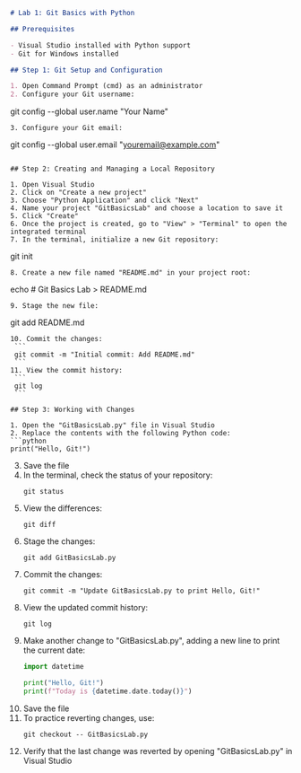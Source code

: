 ```markdown
# Lab 1: Git Basics with Python

## Prerequisites

- Visual Studio installed with Python support
- Git for Windows installed

## Step 1: Git Setup and Configuration

1. Open Command Prompt (cmd) as an administrator
2. Configure your Git username:
   ```
   git config --global user.name "Your Name"
   ```
3. Configure your Git email:
   ```
   git config --global user.email "youremail@example.com"
   ```

## Step 2: Creating and Managing a Local Repository

1. Open Visual Studio
2. Click on "Create a new project"
3. Choose "Python Application" and click "Next"
4. Name your project "GitBasicsLab" and choose a location to save it
5. Click "Create"
6. Once the project is created, go to "View" > "Terminal" to open the integrated terminal
7. In the terminal, initialize a new Git repository:
   ```
   git init
   ```
8. Create a new file named "README.md" in your project root:
   ```
   echo # Git Basics Lab > README.md
   ```
9. Stage the new file:
   ```
   git add README.md
   ```
10. Commit the changes:
    ```
    git commit -m "Initial commit: Add README.md"
    ```
11. View the commit history:
    ```
    git log
    ```

## Step 3: Working with Changes

1. Open the "GitBasicsLab.py" file in Visual Studio
2. Replace the contents with the following Python code:
   ```python
   print("Hello, Git!")
   ```
3. Save the file
4. In the terminal, check the status of your repository:
   ```
   git status
   ```
5. View the differences:
   ```
   git diff
   ```
6. Stage the changes:
   ```
   git add GitBasicsLab.py
   ```
7. Commit the changes:
   ```
   git commit -m "Update GitBasicsLab.py to print Hello, Git!"
   ```
8. View the updated commit history:
   ```
   git log
   ```
9. Make another change to "GitBasicsLab.py", adding a new line to print the current date:
   ```python
   import datetime

   print("Hello, Git!")
   print(f"Today is {datetime.date.today()}")
   ```
10. Save the file
11. To practice reverting changes, use:
    ```
    git checkout -- GitBasicsLab.py
    ```
12. Verify that the last change was reverted by opening "GitBasicsLab.py" in Visual Studio
```
